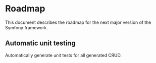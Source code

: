 # Roadmap

This document describes the roadmap for the next major
version of the Symfony framework.

## Automatic unit testing

Automatically generate unit tests for all generated CRUD.
